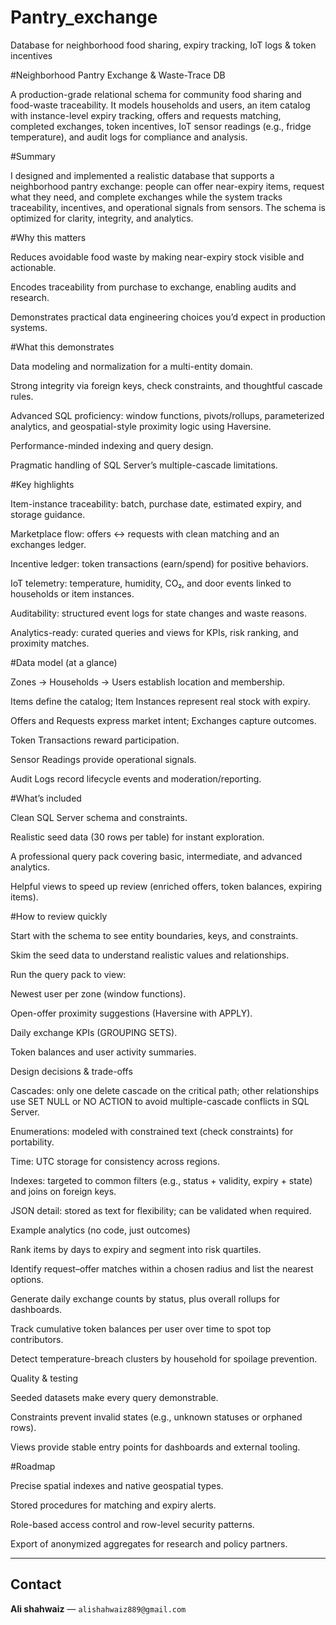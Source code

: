 # Pantry_exchange
Database for neighborhood food sharing, expiry tracking, IoT logs &amp; token incentives


#Neighborhood Pantry Exchange & Waste-Trace DB

A production-grade relational schema for community food sharing and food-waste traceability.
It models households and users, an item catalog with instance-level expiry tracking, offers and requests matching, completed exchanges, token incentives, IoT sensor readings (e.g., fridge temperature), and audit logs for compliance and analysis.

#Summary

I designed and implemented a realistic database that supports a neighborhood pantry exchange: people can offer near-expiry items, request what they need, and complete exchanges while the system tracks traceability, incentives, and operational signals from sensors. The schema is optimized for clarity, integrity, and analytics.

#Why this matters

Reduces avoidable food waste by making near-expiry stock visible and actionable.

Encodes traceability from purchase to exchange, enabling audits and research.

Demonstrates practical data engineering choices you’d expect in production systems.

#What this demonstrates

Data modeling and normalization for a multi-entity domain.

Strong integrity via foreign keys, check constraints, and thoughtful cascade rules.

Advanced SQL proficiency: window functions, pivots/rollups, parameterized analytics, and geospatial-style proximity logic using Haversine.

Performance-minded indexing and query design.

Pragmatic handling of SQL Server’s multiple-cascade limitations.

#Key highlights

Item-instance traceability: batch, purchase date, estimated expiry, and storage guidance.

Marketplace flow: offers ↔ requests with clean matching and an exchanges ledger.

Incentive ledger: token transactions (earn/spend) for positive behaviors.

IoT telemetry: temperature, humidity, CO₂, and door events linked to households or item instances.

Auditability: structured event logs for state changes and waste reasons.

Analytics-ready: curated queries and views for KPIs, risk ranking, and proximity matches.

#Data model (at a glance)

Zones → Households → Users establish location and membership.

Items define the catalog; Item Instances represent real stock with expiry.

Offers and Requests express market intent; Exchanges capture outcomes.

Token Transactions reward participation.

Sensor Readings provide operational signals.

Audit Logs record lifecycle events and moderation/reporting.

#What’s included

Clean SQL Server schema and constraints.

Realistic seed data (30 rows per table) for instant exploration.

A professional query pack covering basic, intermediate, and advanced analytics.

Helpful views to speed up review (enriched offers, token balances, expiring items).

#How to review quickly

Start with the schema to see entity boundaries, keys, and constraints.

Skim the seed data to understand realistic values and relationships.

Run the query pack to view:

Newest user per zone (window functions).

Open-offer proximity suggestions (Haversine with APPLY).

Daily exchange KPIs (GROUPING SETS).

Token balances and user activity summaries.

Design decisions & trade-offs

Cascades: only one delete cascade on the critical path; other relationships use SET NULL or NO ACTION to avoid multiple-cascade conflicts in SQL Server.

Enumerations: modeled with constrained text (check constraints) for portability.

Time: UTC storage for consistency across regions.

Indexes: targeted to common filters (e.g., status + validity, expiry + state) and joins on foreign keys.

JSON detail: stored as text for flexibility; can be validated when required.

Example analytics (no code, just outcomes)

Rank items by days to expiry and segment into risk quartiles.

Identify request–offer matches within a chosen radius and list the nearest options.

Generate daily exchange counts by status, plus overall rollups for dashboards.

Track cumulative token balances per user over time to spot top contributors.

Detect temperature-breach clusters by household for spoilage prevention.

Quality & testing

Seeded datasets make every query demonstrable.

Constraints prevent invalid states (e.g., unknown statuses or orphaned rows).

Views provide stable entry points for dashboards and external tooling.

#Roadmap

Precise spatial indexes and native geospatial types.

Stored procedures for matching and expiry alerts.

Role-based access control and row-level security patterns.

Export of anonymized aggregates for research and policy partners.



---

## Contact

**Ali shahwaiz** — `alishahwaiz889@gmail.com`
